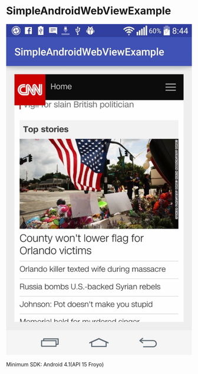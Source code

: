 # SimpleAndroidWebViewExample

<img src=Simple-Android-Studio-WebView-Example-1.jpg/>

Minimum SDK: Android 4.1(API 15 Froyo)


